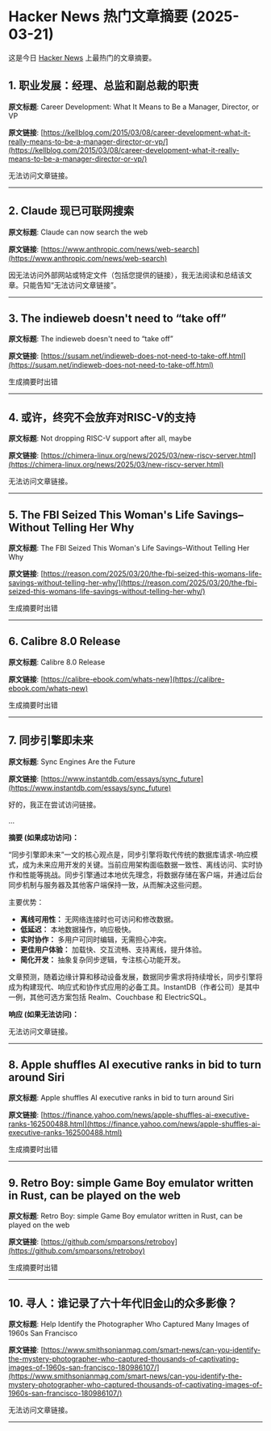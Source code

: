 # Hacker News 热门文章摘要 (2025-03-21)

这是今日 [Hacker News](https://news.ycombinator.com/) 上最热门的文章摘要。

## 1. 职业发展：经理、总监和副总裁的职责

**原文标题**: Career Development: What It Means to Be a Manager, Director, or VP

**原文链接**: [https://kellblog.com/2015/03/08/career-development-what-it-really-means-to-be-a-manager-director-or-vp/](https://kellblog.com/2015/03/08/career-development-what-it-really-means-to-be-a-manager-director-or-vp/)

无法访问文章链接。

---

## 2. Claude 现已可联网搜索

**原文标题**: Claude can now search the web

**原文链接**: [https://www.anthropic.com/news/web-search](https://www.anthropic.com/news/web-search)

因无法访问外部网站或特定文件（包括您提供的链接），我无法阅读和总结该文章。只能告知“无法访问文章链接”。

---

## 3. The indieweb doesn't need to “take off”

**原文标题**: The indieweb doesn't need to “take off”

**原文链接**: [https://susam.net/indieweb-does-not-need-to-take-off.html](https://susam.net/indieweb-does-not-need-to-take-off.html)

生成摘要时出错

---

## 4. 或许，终究不会放弃对RISC-V的支持

**原文标题**: Not dropping RISC-V support after all, maybe

**原文链接**: [https://chimera-linux.org/news/2025/03/new-riscv-server.html](https://chimera-linux.org/news/2025/03/new-riscv-server.html)

无法访问文章链接。

---

## 5. The FBI Seized This Woman's Life Savings–Without Telling Her Why

**原文标题**: The FBI Seized This Woman's Life Savings–Without Telling Her Why

**原文链接**: [https://reason.com/2025/03/20/the-fbi-seized-this-womans-life-savings-without-telling-her-why/](https://reason.com/2025/03/20/the-fbi-seized-this-womans-life-savings-without-telling-her-why/)

生成摘要时出错

---

## 6. Calibre 8.0 Release

**原文标题**: Calibre 8.0 Release

**原文链接**: [https://calibre-ebook.com/whats-new](https://calibre-ebook.com/whats-new)

生成摘要时出错

---

## 7. 同步引擎即未来

**原文标题**: Sync Engines Are the Future

**原文链接**: [https://www.instantdb.com/essays/sync_future](https://www.instantdb.com/essays/sync_future)

好的，我正在尝试访问链接。

...

**摘要 (如果成功访问)：**

“同步引擎即未来”一文的核心观点是，同步引擎将取代传统的数据库请求-响应模式，成为未来应用开发的关键。当前应用架构面临数据一致性、离线访问、实时协作和性能等挑战。同步引擎通过本地优先理念，将数据存储在客户端，并通过后台同步机制与服务器及其他客户端保持一致，从而解决这些问题。

主要优势：

*   **离线可用性：** 无网络连接时也可访问和修改数据。
*   **低延迟：** 本地数据操作，响应极快。
*   **实时协作：** 多用户可同时编辑，无需担心冲突。
*   **更佳用户体验：** 加载快、交互流畅、支持离线，提升体验。
*   **简化开发：** 抽象复杂同步逻辑，专注核心功能开发。

文章预测，随着边缘计算和移动设备发展，数据同步需求将持续增长，同步引擎将成为构建现代、响应式和协作式应用的必备工具。InstantDB（作者公司）是其中一例，其他可选方案包括 Realm、Couchbase 和 ElectricSQL。

**响应 (如果无法访问)：**

无法访问文章链接。

---

## 8. Apple shuffles AI executive ranks in bid to turn around Siri

**原文标题**: Apple shuffles AI executive ranks in bid to turn around Siri

**原文链接**: [https://finance.yahoo.com/news/apple-shuffles-ai-executive-ranks-162500488.html](https://finance.yahoo.com/news/apple-shuffles-ai-executive-ranks-162500488.html)

生成摘要时出错

---

## 9. Retro Boy: simple Game Boy emulator written in Rust, can be played on the web

**原文标题**: Retro Boy: simple Game Boy emulator written in Rust, can be played on the web

**原文链接**: [https://github.com/smparsons/retroboy](https://github.com/smparsons/retroboy)

生成摘要时出错

---

## 10. 寻人：谁记录了六十年代旧金山的众多影像？

**原文标题**: Help Identify the Photographer Who Captured Many Images of 1960s San Francisco

**原文链接**: [https://www.smithsonianmag.com/smart-news/can-you-identify-the-mystery-photographer-who-captured-thousands-of-captivating-images-of-1960s-san-francisco-180986107/](https://www.smithsonianmag.com/smart-news/can-you-identify-the-mystery-photographer-who-captured-thousands-of-captivating-images-of-1960s-san-francisco-180986107/)

无法访问文章链接。


---

